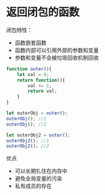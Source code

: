 # 返回闭包的函数

闭包特性：

- 函数嵌套函数
- 函数内部可以引用外部的参数和变量
- 参数和变量不会被垃圾回收机制回收

```js
function outer(){
    let val = 0;
    return function(){
        val += 1;
        return val;
    }
}

let outerObj = outer();
outerObj(); //1
outerObj(); //2

let outerObj2 = outer();
outerObj2(); //1
outerObj2(); //2
```

优点

- 可以长期扎住在内存中
- 避免全局变量的污染
- 私有成员的存在